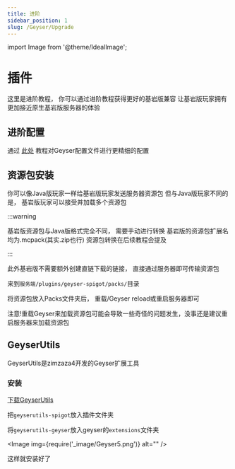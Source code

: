 ```yaml
---
title: 进阶
sidebar_position: 1
slug: /Geyser/Upgrade
---
```


import Image from '@theme/IdealImage';

# 插件

这里是进阶教程， 你可以通过进阶教程获得更好的基岩版兼容
让基岩版玩家拥有更加接近原生基岩版服务器的体验

## 进阶配置

通过 [此处](https://docs.superiormc.cn/v/geyser-wiki/user-guide/li-jie-pei-zhi) 教程对Geyser配置文件进行更精细的配置

## 资源包安装

你可以像Java版玩家一样给基岩版玩家发送服务器资源包
但与Java版玩家不同的是， 基岩版玩家可以接受并加载多个资源包

:::warning

基岩版资源包与Java版格式完全不同， 需要手动进行转换
基岩版的资源包扩展名均为.mcpack(其实.zip也行)
资源包转换在后续教程会提及

:::

此外基岩版不需要额外创建直链下载的链接， 直接通过服务器即可传输资源包

来到`服务端/plugins/geyser-spigot/packs/`目录

将资源包放入Packs文件夹后， 重载/Geyser reload或重启服务器即可

注意!重载Geyser来加载资源包可能会导致一些奇怪的问题发生，没事还是建议重启服务器来加载资源包

## GeyserUtils

GeyserUtils是zimzaza4开发的Geyser扩展工具

### 安装

[下载GeyserUtils](https://github.com/zimzaza4/GeyserUtils)

把`geyserutils-spigot`放入插件文件夹

将`geyserutils-geyser`放入geyser的`extensions`文件夹

<Image img={require('_image/Geyser5.png')} alt="" />

这样就安装好了
